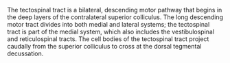 The tectospinal tract is a bilateral, descending motor pathway that begins in the deep layers of the contralateral superior colliculus. The long descending motor tract divides into both medial and lateral systems; the tectospinal tract is part of the medial system, which also includes the vestibulospinal and reticulospinal tracts. The cell bodies of the tectospinal tract project caudally from the superior colliculus to cross at the dorsal tegmental decussation.